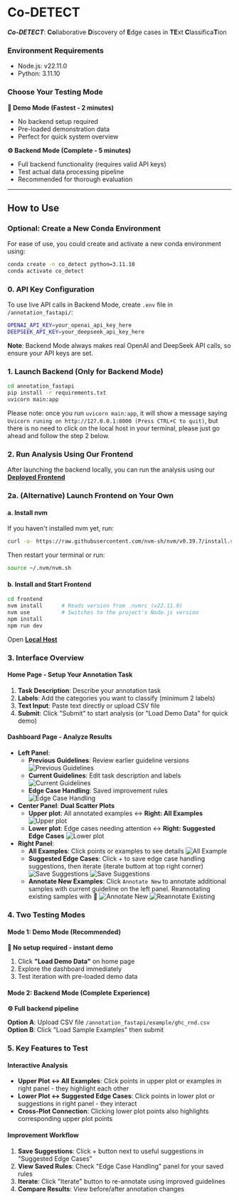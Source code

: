 # Co-DETECT
***Co-DETECT***: **Co**llaborative **D**iscovery of **E**dge cases in **TE**xt **C**lassifica**T**ion

### Environment Requirements

- Node.js: v22.11.0
- Python: 3.11.10

### Choose Your Testing Mode

**🚀 Demo Mode (Fastest - 2 minutes)**
- No backend setup required
- Pre-loaded demonstration data
- Perfect for quick system overview

**⚙️ Backend Mode (Complete - 5 minutes)**  
- Full backend functionality (requires valid API keys)
- Test actual data processing pipeline
- Recommended for thorough evaluation

---
## How to Use

### Optional: Create a New Conda Environment

For ease of use, you could create and activate a new conda environment using:

```bash
conda create -n co_detect python=3.11.10
conda activate co_detect
```

### 0. API Key Configuration

To use live API calls in Backend Mode, create `.env` file in `/annotation_fastapi/`:
```bash
OPENAI_API_KEY=your_openai_api_key_here
DEEPSEEK_API_KEY=your_deepseek_api_key_here
```
**Note**: Backend Mode always makes real OpenAI and DeepSeek API calls, so ensure your API keys are set.

### 1. Launch Backend (Only for Backend Mode)
```bash
cd annotation_fastapi
pip install -r requirements.txt
uvicorn main:app
```

Please note: once you run `uvicorn main:app`, it will show a message saying `Uvicorn runing on http://127.0.0.1:8000 (Press CTRL+C to quit)`, but there is no need to click on the local host in your terminal, please just go ahead and follow the step 2 below.

### 2. Run Analysis Using Our Frontend
After launching the backend locally, you can run the analysis using our [**Deployed Frontend**](https://autodetect.vercel.app/)

### 2a. (Alternative) Launch Frontend on Your Own

#### a. Install nvm
If you haven't installed nvm yet, run:
```bash
curl -o- https://raw.githubusercontent.com/nvm-sh/nvm/v0.39.7/install.sh | bash
```
Then restart your terminal or run:
```bash
source ~/.nvm/nvm.sh
```

#### b. Install and Start Frontend
```bash
cd frontend
nvm install      # Reads version from .nvmrc (v22.11.0)
nvm use          # Switches to the project's Node.js version
npm install
npm run dev
```
Open [**Local Host**](http://localhost:5173)

### 3. Interface Overview

#### Home Page - Setup Your Annotation Task
1. **Task Description**: Describe your annotation task
2. **Labels**: Add the categories you want to classify (minimum 2 labels)
3. **Text Input**: Paste text directly or upload CSV file
4. **Submit**: Click "Submit" to start analysis (or "Load Demo Data" for quick demo)

#### Dashboard Page - Analyze Results
- **Left Panel**: 
  - **Previous Guidelines**: Review earlier guideline versions
  ![Previous Guidelines](illustration_figures/previous_guideline.png)
  - **Current Guidelines**: Edit task description and labels
  ![Current Guidelines](illustration_figures/current_guideline.png)
  - **Edge Case Handling**: Saved improvement rules
  ![Edge Case Handling](illustration_figures/edge_case_handling.png)
- **Center Panel**: **Dual Scatter Plots**
  - **Upper plot**: All annotated examples ↔ **Right: All Examples**
  ![Upper plot](illustration_figures/upper_plot.png)
  - **Lower plot**: Edge cases needing attention ↔ **Right: Suggested Edge Cases**
  ![Lower plot](illustration_figures/lower_plot.png)
- **Right Panel**:
  - **All Examples**: Click points or examples to see details
  ![All Example](illustration_figures/all_examples.png)
  - **Suggested Edge Cases**: Click + to save edge case handling suggestions, then iterate (iterate buttom at top right corner)
  ![Save Suggestions](illustration_figures/suggested_edge_cases.png)
  ![Save Suggestions](illustration_figures/suggestions_saved.png)
  - **Annotate New Examples**: Click `Annotate New` to annotate additional samples with current guideline on the left panel. Reannotating existing samples with 🔁
  ![Annotate New](illustration_figures/add_new.png)
  ![Reannotate Existing](illustration_figures/suggested_edge_cases_reannotate.png)

### 4. Two Testing Modes

#### Mode 1: Demo Mode (Recommended)
**🚀 No setup required - instant demo**
1. Click **"Load Demo Data"** on home page
2. Explore the dashboard immediately
3. Test iteration with pre-loaded demo data

#### Mode 2: Backend Mode (Complete Experience)
**⚙️ Full backend pipeline**

**Option A**: Upload CSV file `/annotation_fastapi/example/ghc_rnd.csv`
**Option B**: Click "Load Sample Examples" then submit

### 5. Key Features to Test

#### Interactive Analysis
- **Upper Plot ↔ All Examples**: Click points in upper plot or examples in right panel - they highlight each other
- **Lower Plot ↔ Suggested Edge Cases**: Click points in lower plot or suggestions in right panel - they interact
- **Cross-Plot Connection**: Clicking lower plot points also highlights corresponding upper plot points

#### Improvement Workflow
1. **Save Suggestions**: Click + button next to useful suggestions in "Suggested Edge Cases"
2. **View Saved Rules**: Check "Edge Case Handling" panel for your saved rules  
3. **Iterate**: Click "Iterate" button to re-annotate using improved guidelines
4. **Compare Results**: View before/after annotation changes


